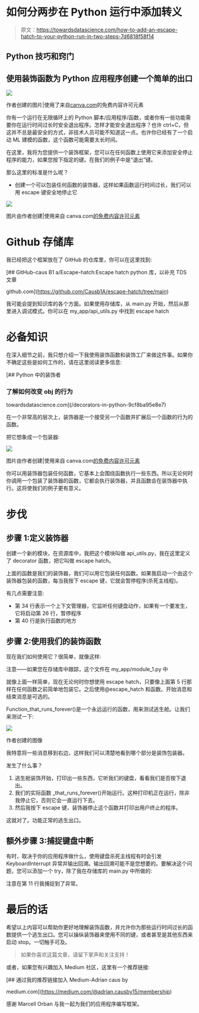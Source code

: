 # 如何分两步在 Python 运行中添加转义

> 原文：<https://towardsdatascience.com/how-to-add-an-escape-hatch-to-your-python-run-in-two-steps-7d6818f58f14>

## Python 技巧和窍门

## 使用装饰函数为 Python 应用程序创建一个简单的出口

![](img/5de5e338d1521db06bbb5087f17ad2aa.png)

作者创建的图片|使用了来自[canva.com](http://canva.com/)的免费内容许可元素

你有一个运行在无限循环上的 Python 脚本/应用程序/函数，或者你有一些功能需要你在运行时间过长时安全退出程序。怎样才能安全退出程序？也许 ctrl+C，但这并不总是最安全的方式，非技术人员可能不知道这一点。也许你已经有了一个启动 ML 建模的函数，这个函数可能需要太长时间。

在这里，我将为您提供一个装饰框架，您可以在任何函数上使用它来添加安全停止程序的能力，如果您按下指定的键。在我们的例子中是“退出”键。

那么这里的标准是什么呢？

*   创建一个可以包装任何函数的装饰器，这样如果函数运行时间过长，我们可以用 escape 键安全地停止它

![](img/f287087f57a28529505d8cd5fd386c68.png)

图片由作者创建|使用来自 canva.com[的免费内容许可元素](http://canva.com/)

# Github 存储库

我已经把这个框架放在了 GitHub 的仓库里，你可以在这里找到:

[](https://github.com/Causb1A/escape-hatch/tree/main) [## GitHub-caus B1 a/Escape-hatch:Escape hatch python 库，以补充 TDS 文章

github.com](https://github.com/Causb1A/escape-hatch/tree/main) 

我可能会提到知识库的各个方面。如果使用存储库，从 main.py 开始，然后从那里进入调试模式。你可以在 my_app/api_utils.py 中找到 escape hatch

# 必备知识

在深入细节之前，我只想介绍一下我使用装饰函数和装饰工厂来做这件事。如果你不确定这些是如何工作的，请在这里阅读更多信息:

[](/decorators-in-python-9cf8ba95e8e7) [## Python 中的装饰者

### 了解如何改变 obj 的行为

towardsdatascience.com](/decorators-in-python-9cf8ba95e8e7) 

在一个非常高的层次上，装饰器是一个接受另一个函数并扩展后一个函数的行为的函数。

把它想象成一个包装器:

![](img/55951d4aad0dbee59d36b38fcaa21dae.png)

图片由作者创建|使用来自 canva.com[的免费内容许可元素](http://canva.com/)

你可以用装饰器包装任何函数，它基本上会围绕函数执行一些东西。所以无论何时你调用一个包装了装饰器的函数，它都会执行装饰器，并且函数会在装饰器中执行。这将使我们的例子更有意义。

# 步伐

## 步骤 1:定义装饰器

创建一个新的模块，在资源库中，我把这个模块叫做 api_utils.py，我在这里定义了 decorator 函数，把它叫做 escape hatch。

上面的函数是我们的装饰器，我们可以用它包装任何函数。如果我启动一个由这个装饰器包装的函数，每当我按下 escape 键，它就会暂停程序(杀死主线程)。

有几点需要注意:

*   第 34 行表示一个上下文管理器，它监听任何键盘动作，如果有一个要发生，它将启动第 26 行，暂停程序
*   第 40 行是执行函数的地方

## 步骤 2:使用我们的装饰函数

现在我们如何使用它？很简单，就像这样:

注意——如果您在存储库中跟踪，这个文件在 my_app/module_1.py 中

就像上面一样简单，现在无论何时你想使用 escape hatch，只要像上面第 5 行那样在任何函数之前简单地包装它。之后使用@escape_hatch 和函数。开始消息和结束消息是可选的。

Function_that_runs_forever()是一个永远运行的函数，用来测试逃生舱。让我们来测试一下:

![](img/449abff923ac03dc9e052b268031dcfa.png)

作者创建的图像

我特意将一些消息移到右边，这样我们可以清楚地看到哪个部分是装饰包装器。

发生了什么事？

1.  逃生舱装饰开始，打印出一些东西，它听我们的键盘，看看我们是否按下退出。
2.  我们的实际函数 _that_runs_forever()开始运行。这种打印机正在运行，除非我停止它，否则它会一直运行下去。
3.  然后我按下 escape 键，装饰器停止这个函数并打印出用户终止的程序。

这就对了。功能正常的逃生出口。

## 额外步骤 3:捕捉键盘中断

有时，取决于你的应用程序做什么，使用键盘杀死主线程有时会引发 KeyboardInterrupt 异常并输出回溯。输出回溯可能不是您想要的。要解决这个问题，您可以添加一个 try，除了我在存储库的 main.py 中所做的:

注意在第 11 行我捕捉到了异常。

# 最后的话

希望以上内容可以帮助你更好地理解装饰函数，并允许你为那些运行时间过长的函数提供一个逃生出口。您可以操纵装饰器来使用不同的键，或者甚至是其他东西来启动 stop。一切触手可及。

> 如果你喜欢这篇文章，请留下掌声和关注支持！

或者，如果您有兴趣加入 Medium 社区，这里有一个推荐链接:

[](https://medium.com/@adrian.causby15/membership) [## 通过我的推荐链接加入 Medium-Adrian caus by

medium.com](https://medium.com/@adrian.causby15/membership) 

感谢 Marcell Orban 与我一起为我们的应用程序编写框架。